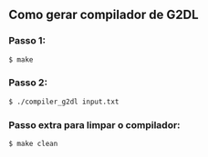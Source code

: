 ## Como gerar compilador de G2DL

### Passo 1:

```bash
$ make
```

### Passo 2:

```bash
$ ./compiler_g2dl input.txt
```

### Passo extra para limpar o compilador:

```bash
$ make clean
```